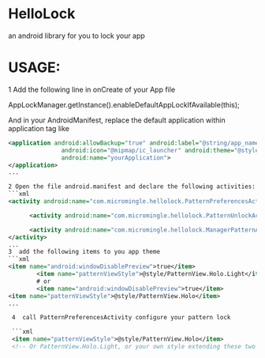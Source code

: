 # HelloLock
an android library for you to lock your app


# USAGE:

1  Add the following line in onCreate of your App file

   AppLockManager.getInstance().enableDefaultAppLockIfAvailable(this);

   And in your AndroidManifest, replace the default application within application tag  like

```xml
<application android:allowBackup="true" android:label="@string/app_name"
               android:icon="@mipmap/ic_launcher" android:theme="@style/AppTheme.Light"
               android:name="yourApplication">
</application>
...

2 Open the file android.manifest and declare the following activities:
```xml
<activity android:name="com.micromingle.hellolock.PatternPreferencesActivity"></activity>

      <activity android:name="com.micromingle.hellolock.PatternUnlockActivity"></activity>

      <activity android:name="com.micromingle.hellolock.ManagerPatternActivity">
</activity>
...
3  add the following items to you app theme
```xml
<item name="android:windowDisablePreview">true</item>
        <item name="patternViewStyle">@style/PatternView.Holo.Light</item>
        # or
        <item name="android:windowDisablePreview">true</item>
<item name="patternViewStyle">@style/PatternView.Holo</item>
...

 4  call PatternPreferencesActivity configure your pattern lock

 ```xml
 <item name="patternViewStyle">@style/PatternView.Holo</item>
 <!-- Or PatternView.Holo.Light, or your own style extending these two or not. -->
 ```